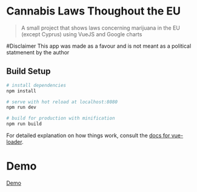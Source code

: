 # Cannabis Laws Thoughout the EU

> A small project that shows laws concerning marijuana in the EU (except Cyprus) using VueJS and Google charts

#Disclaimer
This app was made as a favour and is not meant as a political statmenent by the author

## Build Setup

``` bash
# install dependencies
npm install

# serve with hot reload at localhost:8080
npm run dev

# build for production with minification
npm run build
```

For detailed explanation on how things work, consult the [docs for vue-loader](http://vuejs.github.io/vue-loader).

# Demo
[Demo](https://front-end.guru/canabis-map/)